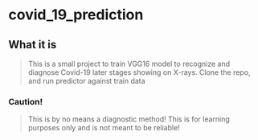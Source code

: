 # covid_19_prediction

## What it is
> This is a small project to train VGG16 model to recognize and diagnose Covid-19 later stages showing on X-rays.
> Clone the repo, and run predictor against train data

### Caution!
> This is by no means a diagnostic method! This is for learning purposes only and is not meant to be reliable!

